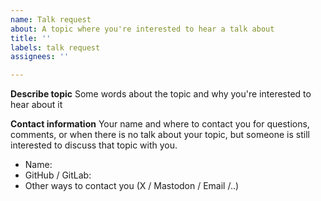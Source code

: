 ```yaml
---
name: Talk request
about: A topic where you're interested to hear a talk about
title: ''
labels: talk request
assignees: ''

---
```


**Describe topic**
Some words about the topic and why you're interested to hear about it

**Contact information**
Your name and where to contact you for questions, comments, or when there is no talk about your topic, but someone is still interested to discuss that topic with you.
- Name:
- GitHub / GitLab:
- Other ways to contact you (X / Mastodon / Email /..)
